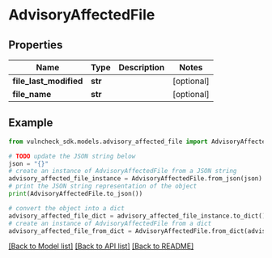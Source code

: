# AdvisoryAffectedFile


## Properties

Name | Type | Description | Notes
------------ | ------------- | ------------- | -------------
**file_last_modified** | **str** |  | [optional] 
**file_name** | **str** |  | [optional] 

## Example

```python
from vulncheck_sdk.models.advisory_affected_file import AdvisoryAffectedFile

# TODO update the JSON string below
json = "{}"
# create an instance of AdvisoryAffectedFile from a JSON string
advisory_affected_file_instance = AdvisoryAffectedFile.from_json(json)
# print the JSON string representation of the object
print(AdvisoryAffectedFile.to_json())

# convert the object into a dict
advisory_affected_file_dict = advisory_affected_file_instance.to_dict()
# create an instance of AdvisoryAffectedFile from a dict
advisory_affected_file_from_dict = AdvisoryAffectedFile.from_dict(advisory_affected_file_dict)
```
[[Back to Model list]](../README.md#documentation-for-models) [[Back to API list]](../README.md#documentation-for-api-endpoints) [[Back to README]](../README.md)



